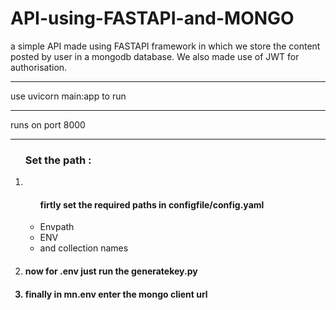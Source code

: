 # API-using-FASTAPI-and-MONGO
a simple API made using FASTAPI framework in which we store the content posted by user in a mongodb database. We also made use of JWT for authorisation.
<br><hr>
use uvicorn main:app to run
<br><hr>
runs on port 8000
<br><hr>
<ol>
<h3>Set the path :</h3>
<li><ul><h4>firtly set the required paths in <b>configfile/config.yaml</b></h4><li>Envpath</li><li>ENV</li><li>and collection names</li></ul></li>
<li><h4>now for <b>.env</b> just run the <b>generatekey.py</b></h4</li>
<li><h4>finally in <b>mn.env</b> enter the mongo client url</h4</li>
</ol>